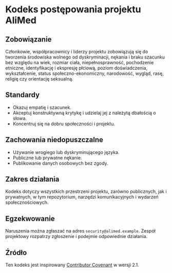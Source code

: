 # Kodeks postępowania projektu AliMed

## Zobowiązanie
Członkowie, współpracownicy i liderzy projektu zobowiązują się do tworzenia środowiska wolnego od dyskryminacji, nękania i braku szacunku bez względu na wiek, rozmiar ciała, niepełnosprawność, pochodzenie etniczne, identyfikację i ekspresję płciową, poziom doświadczenia, wykształcenie, status społeczno-ekonomiczny, narodowość, wygląd, rasę, religię czy orientację seksualną.

## Standardy
- Okazuj empatię i szacunek.
- Akceptuj konstruktywną krytykę i udzielaj jej z należytą dbałością o słowa.
- Koncentruj się na dobru społeczności i projektu.

## Zachowania niedopuszczalne
- Używanie wrogiego lub dyskryminującego języka.
- Publiczne lub prywatne nękanie.
- Publikowanie danych osobowych bez zgody.

## Zakres działania
Kodeks dotyczy wszystkich przestrzeni projektu, zarówno publicznych, jak i prywatnych, w tym repozytorium, narzędzi komunikacyjnych i wydarzeń społecznościowych.

## Egzekwowanie
Naruszenia można zgłaszać na adres `security@alimed.example`. Zespół projektowy rozpatrzy zgłoszenie i podejmie odpowiednie działania.

## Źródło
Ten kodeks jest inspirowany [Contributor Covenant](https://www.contributor-covenant.org/) w wersji 2.1.
